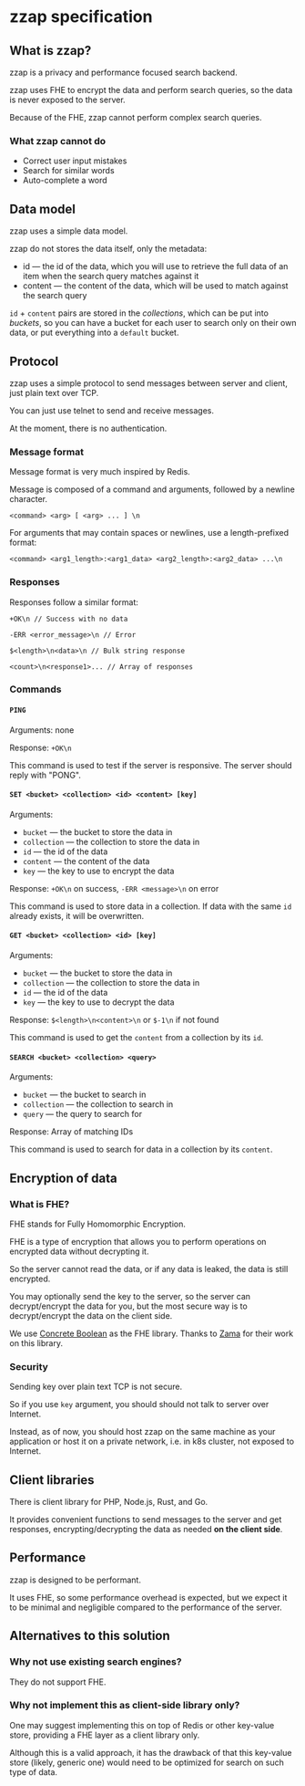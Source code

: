 # zzap specification

## What is zzap?

zzap is a privacy and performance focused search backend.

zzap uses FHE to encrypt the data and perform search queries, so the data is never exposed to the server.

Because of the FHE, zzap cannot perform complex search queries.

### What zzap cannot do

- Correct user input mistakes
- Search for similar words
- Auto-complete a word

## Data model

zzap uses a simple data model.

zzap do not stores the data itself, only the metadata:

- id &mdash; the id of the data, which you will use to retrieve the full data of an item when the search query matches against it
- content &mdash; the content of the data, which will be used to match against the search query

`id` + `content` pairs are stored in the _collections_, which can be put into _buckets_, so you can have a bucket for each user to search only on their own data, or put everything into a `default` bucket.

## Protocol

zzap uses a simple protocol to send messages between server and client, just plain text over TCP.

You can just use telnet to send and receive messages.

At the moment, there is no authentication.

### Message format

Message format is very much inspired by Redis.

Message is composed of a command and arguments, followed by a newline character.

```plaintext
<command> <arg> [ <arg> ... ] \n
```

For arguments that may contain spaces or newlines, use a length-prefixed format:

```plaintext
<command> <arg1_length>:<arg1_data> <arg2_length>:<arg2_data> ...\n
```

### Responses

Responses follow a similar format:

```plaintext
+OK\n // Success with no data

-ERR <error_message>\n // Error

$<length>\n<data>\n // Bulk string response

<count>\n<response1>... // Array of responses
```

### Commands

#### `PING`

Arguments: none

Response: `+OK\n`

This command is used to test if the server is responsive. The server should reply with "PONG".

#### `SET <bucket> <collection> <id> <content> [key]`

Arguments:

- `bucket` &mdash; the bucket to store the data in
- `collection` &mdash; the collection to store the data in
- `id` &mdash; the id of the data
- `content` &mdash; the content of the data
- `key` &mdash; the key to use to encrypt the data

Response: `+OK\n` on success, `-ERR <message>\n` on error

This command is used to store data in a collection. If data with the same `id` already exists, it will be overwritten.

#### `GET <bucket> <collection> <id> [key]`

Arguments:

- `bucket` &mdash; the bucket to store the data in
- `collection` &mdash; the collection to store the data in
- `id` &mdash; the id of the data
- `key` &mdash; the key to use to decrypt the data

Response: `$<length>\n<content>\n` or `$-1\n` if not found

This command is used to get the `content` from a collection by its `id`.

#### `SEARCH <bucket> <collection> <query>`

Arguments:

- `bucket` &mdash; the bucket to search in
- `collection` &mdash; the collection to search in
- `query` &mdash; the query to search for

Response: Array of matching IDs

This command is used to search for data in a collection by its `content`.

## Encryption of data

### What is FHE?

FHE stands for Fully Homomorphic Encryption.

FHE is a type of encryption that allows you to perform operations on encrypted data without decrypting it.

So the server cannot read the data, or if any data is leaked, the data is still encrypted.

You may optionally send the key to the server, so the server can decrypt/encrypt the data for you, but the most secure way is to decrypt/encrypt the data on the client side.

We use [Concrete Boolean](https://github.com/zama-ai/concrete-boolean) as the FHE library. Thanks to [Zama](https://zama.ai/) for their work on this library.

### Security

Sending key over plain text TCP is not secure.

So if you use `key` argument, you should should not talk to server over Internet.

Instead, as of now, you should host zzap on the same machine as your application or host it on a private network, i.e. in k8s cluster, not exposed to Internet.

## Client libraries

There is client library for PHP, Node.js, Rust, and Go.

It provides convenient functions to send messages to the server and get responses, encrypting/decrypting the data as needed **on the client side**.

## Performance

zzap is designed to be performant.

It uses FHE, so some performance overhead is expected, but we expect it to be minimal and negligible compared to the performance of the server.

## Alternatives to this solution

### Why not use existing search engines?

They do not support FHE.

### Why not implement this as client-side library only?

One may suggest implementing this on top of Redis or other key-value store, providing a FHE layer as a client library only.

Although this is a valid approach, it has the drawback of that this key-value store (likely, generic one) would need to be optimized for search on such type of data.
